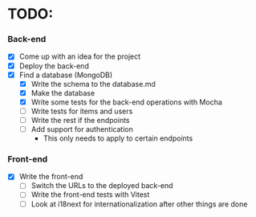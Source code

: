 # TODO:

### Back-end

- [x] Come up with an idea for the project
- [x] Deploy the back-end
- [x] Find a database (MongoDB)
  - [x] Write the schema to the database.md
  - [x] Make the database
  - [x] Write some tests for the back-end operations with Mocha
  - [ ] Write tests for items and users
  - [ ] Write the rest if the endpoints
  - [ ] Add support for authentication
    - This only needs to apply to certain endpoints

### Front-end

- [x] Write the front-end
  - [ ] Switch the URLs to the deployed back-end
  - [ ] Write the front-end tests with Vitest
  - [ ] Look at i18next for internationalization after other things are done
